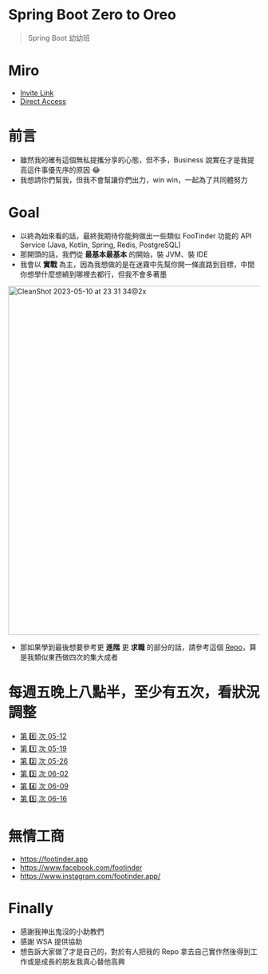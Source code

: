 # Spring Boot Zero to Oreo
> Spring Boot 幼幼班

# Miro
* [Invite Link](https://miro.com/welcomeonboard/c1A1aVRBdjlEZGVXM0hBdHJlMFhZNUZudDMzMUJWMDFKMTY3Z09maWY1WkNNSDV1QU1DeWFWbE9lQmcwdVlBVnwzNDU4NzY0NTE1ODg5MTc1ODU0fDI=?share_link_id=400989073147)
* [Direct Access](https://miro.com/app/board/uXjVMJBurHI=/?share_link_id=407161710409)

# 前言
* 雖然我的確有這個無私提攜分享的心態，但不多，Business 說實在才是我提高這件事優先序的原因 😂
* 我想請你們幫我，但我不會幫讓你們出力，win win，一起為了共同體努力

# Goal
* 以終為始來看的話，最終我期待你能夠做出一些類似 FooTinder 功能的 API Service (Java, Kotlin, Spring, Redis, PostgreSQL)
* 那開頭的話，我們從 **最基本最基本** 的開始，裝 JVM、裝 IDE
* 我會以 **實戰** 為主，因為我想做的是在迷霧中先幫你開一條直路到目標，中間你想學什麼想繞到哪裡去都行，但我不會多著墨
<img width="698" alt="CleanShot 2023-05-10 at 23 31 34@2x" src="https://github.com/PureFuncInc/spring-boot-zero-to-oreo/assets/6296280/088a4c41-a828-4fb6-b6ff-4dd22c615159">

* 那如果學到最後想要參考更 **進階** 更 **求職** 的部分的話，請參考這個 [Repo](https://github.com/PureFuncInc/pure-backend-practice)，算是我類似東西做四次的集大成者

# 每週五晚上八點半，至少有五次，看狀況調整
* [第 0️⃣ 次 05-12]()
* [第 1️⃣ 次 05-19]()
* [第 2️⃣ 次 05-26]()
* [第 3️⃣ 次 06-02]()
* [第 4️⃣ 次 06-09]()
* [第 5️⃣ 次 06-16]()

# 無情工商
* https://footinder.app
* https://www.facebook.com/footinder
* https://www.instagram.com/footinder.app/

# Finally
* 感謝我神出鬼沒的小助教們
* 感謝 WSA 提供協助
* 想告訴大家做了才是自己的，對於有人把我的 Repo 拿去自己實作然後得到工作或是成長的朋友我真心替他高興
